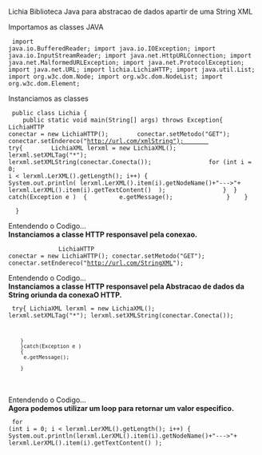Lichia
Biblioteca Java para abstracao de dados apartir de uma String XML 

<h7>Importamos as classes JAVA</h7>
<code><pre>
import java.io.BufferedReader;
import java.io.IOException;
import java.io.InputStreamReader;
import java.net.HttpURLConnection;
import java.net.MalformedURLException;
import java.net.ProtocolException;
import java.net.URL;
import lichia.LichiaHTTP;
import java.util.List;
import org.w3c.dom.Node;
import org.w3c.dom.NodeList;
import org.w3c.dom.Element;
</pre></code>

<h7>Instanciamos as classes</h7>
<code><pre>
public class Lichia {
         public static void main(String[] args) throws Exception{ 
         LichiaHTTP conectar = new LichiaHTTP();        
         conectar.setMetodo("GET");        
         conectar.setEndereco("http://url.com/xmlString");        
            try{       
                 LichiaXML lerxml = new LichiaXML();        
                 lerxml.setXMLTag("*");        
                 lerxml.setXMLString(conectar.Conecta());                
                       for (int i = 0; i < lerxml.LerXML().getLength(); i++) 
                                  {              
                                     System.out.println(
                                     lerxml.LerXML().item(i).getNodeName()+"--->"+
                                     lerxml.LerXML().item(i).getTextContent() 
                                      );                
                                   } 
                }
               catch(Exception e ) 
               {         
                 e.getMessage();               
                 }   
              }    
     }
</pre></code>
          
<h7>Entendendo o Codigo...</h7><BR>
<B>Instanciamos a classe HTTP responsavel pela conexao.</B>
<code><pre>
              LichiaHTTP conectar = new LichiaHTTP(); 
              conectar.setMetodo("GET");
              conectar.setEndereco("http://url.com/StringXML");
 </pre></code>
<h7>Entendendo o Codigo...</h7><BR>
<B>Instanciamos a classe HTTP responsavel pela Abstracao de dados da String oriunda da conexaO HTTP.</B>
<code><pre>
        try{
        LichiaXML lerxml = new LichiaXML();
        lerxml.setXMLTag("*");
        lerxml.setXMLString(conectar.Conecta());
        
        
        }
        }catch(Exception e )
        {
         e.getMessage();
       
        }
 </pre></code>
<h7>Entendendo o Codigo...</h7><BR>
<B>Agora podemos utilizar um loop para retornar um valor especifico.</B>
<code><pre>
        for (int i = 0; i < lerxml.LerXML().getLength(); i++) {
              System.out.println(lerxml.LerXML().item(i).getNodeName()+"--->"+
                                 lerxml.LerXML().item(i).getTextContent()
              );

 </pre></code>
